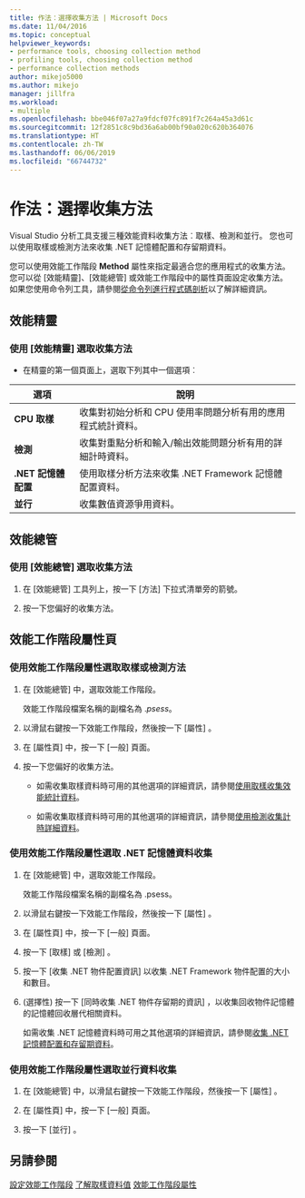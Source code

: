 ```yaml
---
title: 作法：選擇收集方法 | Microsoft Docs
ms.date: 11/04/2016
ms.topic: conceptual
helpviewer_keywords:
- performance tools, choosing collection method
- profiling tools, choosing collection method
- performance collection methods
author: mikejo5000
ms.author: mikejo
manager: jillfra
ms.workload:
- multiple
ms.openlocfilehash: bbe046f07a27a9fdcf07fc891f7c264a45a3d61c
ms.sourcegitcommit: 12f2851c8c9bd36a6ab00bf90a020c620b364076
ms.translationtype: HT
ms.contentlocale: zh-TW
ms.lasthandoff: 06/06/2019
ms.locfileid: "66744732"
---
```

# <a name="how-to-choose-collection-methods"></a>作法：選擇收集方法

Visual Studio 分析工具支援三種效能資料收集方法︰取樣、檢測和並行。 您也可以使用取樣或檢測方法來收集 .NET 記憶體配置和存留期資料。

您可以使用效能工作階段 **Method** 屬性來指定最適合您的應用程式的收集方法。 您可以從 [效能精靈]、[效能總管] 或效能工作階段中的屬性頁面設定收集方法。 如果您使用命令列工具，請參閱[從命令列進行程式碼剖析](../profiling/using-the-profiling-tools-from-the-command-line.md)以了解詳細資訊。

## <a name="performance-wizard"></a>效能精靈

### <a name="to-select-a-collection-method-using-the-performance-wizard"></a>使用 [效能精靈] 選取收集方法

- 在精靈的第一個頁面上，選取下列其中一個選項︰

| 選項 | 說明 |
|----------------------------| - |
| **CPU 取樣** | 收集對初始分析和 CPU 使用率問題分析有用的應用程式統計資料。 |
| **檢測** | 收集對重點分析和輸入/輸出效能問題分析有用的詳細計時資料。 |
| **.NET 記憶體配置** | 使用取樣分析方法來收集 .NET Framework 記憶體配置資料。 |
| **並行** | 收集數值資源爭用資料。 |

## <a name="performance-explorer"></a>效能總管

### <a name="to-select-a-collection-method-using-performance-explorer"></a>使用 [效能總管] 選取收集方法

1. 在 [效能總管]  工具列上，按一下 [方法]  下拉式清單旁的箭號。

2. 按一下您偏好的收集方法。

## <a name="performance-session-property-pages"></a>效能工作階段屬性頁

### <a name="to-select-the-sampling-or-instrumentation-method-using-performance-session-properties"></a>使用效能工作階段屬性選取取樣或檢測方法

1. 在 [效能總管]  中，選取效能工作階段。

     效能工作階段檔案名稱的副檔名為 .*psess*。

2. 以滑鼠右鍵按一下效能工作階段，然後按一下 [屬性]  。

3. 在 [屬性頁]  中，按一下 [一般]  頁面。

4. 按一下您偏好的收集方法。

    - 如需收集取樣資料時可用的其他選項的詳細資訊，請參閱[使用取樣收集效能統計資料](../profiling/collecting-performance-statistics-by-using-sampling.md)。

    - 如需收集取樣資料時可用的其他選項的詳細資訊，請參閱[使用檢測收集計時詳細資料](../profiling/collecting-detailed-timing-data-by-using-instrumentation.md)。

### <a name="to-select-net-memory-data-collection-by-using-performance-session-properties"></a>使用效能工作階段屬性選取 .NET 記憶體資料收集

1. 在 [效能總管]  中，選取效能工作階段。

     效能工作階段檔案名稱的副檔名為 .psess。

2. 以滑鼠右鍵按一下效能工作階段，然後按一下 [屬性]  。

3. 在 [屬性頁]  中，按一下 [一般]  頁面。

4. 按一下 [取樣]  或 [檢測]  。

5. 按一下 [收集 .NET 物件配置資訊]  以收集 .NET Framework 物件配置的大小和數目。

6. (選擇性) 按一下 [同時收集 .NET 物件存留期的資訊]  ，以收集回收物件記憶體的記憶體回收層代相關資料。

     如需收集 .NET 記憶體資料時可用之其他選項的詳細資訊，請參閱[收集 .NET 記憶體配置和存留期資料](../profiling/collecting-dotnet-memory-allocation-and-lifetime-data.md)。

### <a name="to-select-concurrency-data-collection-by-using-performance-session-properties"></a>使用效能工作階段屬性選取並行資料收集

1. 在 [效能總管]  中，以滑鼠右鍵按一下效能工作階段，然後按一下 [屬性]  。

2. 在 [屬性頁]  中，按一下 [一般]  頁面。

3. 按一下 [並行]  。

## <a name="see-also"></a>另請參閱

[設定效能工作階段](../profiling/configuring-performance-sessions.md)
[了解取樣資料值](../profiling/understanding-sampling-data-values.md)
[效能工作階段屬性](../profiling/performance-session-properties.md)